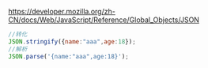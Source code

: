 https://developer.mozilla.org/zh-CN/docs/Web/JavaScript/Reference/Global_Objects/JSON

```javascript
//转化
JSON.stringify({name:"aaa",age:18});
//解析
JSON.parse('{name:"aaa",age:18}');
```

